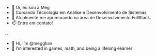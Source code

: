 - 👋 Oi, eu sou a Meg
- 👀 Cursando Técnologia em Análise e Desenvolvimento de Sistemas
- 🌱 Atualmente me aprimorando na área de Desenvolvimento FullStack.
- 📫 Entre em contato!

--
- 👋 Hi, I’m @megghan
- 👀 I’m interested in games, math, and being a lifelong-learner

<!---
megghan/megghan is a ✨ special ✨ repository because its `README.md` (this file) appears on your GitHub profile
You can click the Preview link to take a look at your changes.
--->
